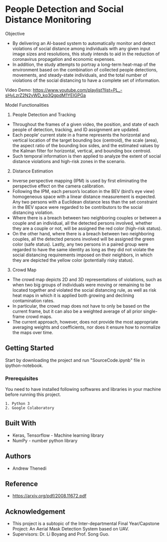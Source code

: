 # People Detection and Social Distance Monitoring

Objective
* By delivering an AI-based system to automatically monitor and detect violations of social
distance among individuals with any given input image sizes and resolutions, this study intends
to aid in the reduction of coronavirus propagation and economic expenses. 
* In addition, the study attempts to portray a long-term heat-map of the environment based on the combination of collected people detections, movements, and steady-state individuals, and the total number of violations of the social distancing to have a complete set of information.

Video Demo: https://www.youtube.com/playlist?list=PL_-sHyLzrZ2N2yWD_kq3QgpdM1YEIGPGa

Model Functionalities
1. People Detection and Tracking
* Throughout the frames of a given video, the position, and state of each people of
detection, tracking, and ID assignment are updated. 
* Each people’ current state in a frame represents the horizontal and vertical location of the target bounding box (centroid), the scale (area), the aspect ratio of the bounding box sides, and the estimated values by the Kalman filter for horizontal, vertical, and bounding box centroid. 
* Such temporal information is then applied to analyze the extent of social distance violations and high-risk zones in the scenario.
2. Distance Estimation
* Inverse perspective mapping (IPM) is used by first eliminating the perspective effect on
the camera calibration. 
* Following the IPM, each person’s location in the BEV (bird’s eye view)
homogeneous space with a linear distance measurement is expected. Any two persons with a
Euclidean distance less than the set constraint in the BEV space were regarded to be contributors
to the social distancing violation. 
* Where there is a breach between two neighboring couples or
between a couple and an individual, all the detected persons involved, whether they are a couple
or not, will be assigned the red color (high-risk status). 
* On the other hand, where there is a
breach between two neighboring couples, all the detected persons involved will be assigned the
green color (safe status). Lastly, any two persons in a paired group were regarded to have the
same identity as long as they did not violate the social distancing requirements imposed on their
neighbors, in which they are depicted the yellow color (potentially risky status).
3. Crowd Map
* The crowd map depicts 2D and 3D representations of violations, such as when two big
groups of individuals were moving or remaining to be located together and violated the social
distancing rule, as well as risk heat maps in which it is applied both growing and declining
contamination rates. 
* In particular, the crowd map does not have to only be based on the current
frame, but it can also be a weighted average of all prior single-frame crowd maps. 
* The current approach, however, does not provide the most appropriate averaging weights and coefficients, nor does it ensure how to normalize the maps over time.

## Getting Started

Start by downloading the project and run "SourceCode.ipynb" file in ipython-notebook.

### Prerequisites

You need to have installed following softwares and libraries in your machine before running this project.

```
1. Python 3
2. Google Colaboratory
```

## Built With

* Keras, Tensorflow - Machine learning library
* NumPy - number python library

## Authors

* Andrew Thenedi

## Reference

* https://arxiv.org/pdf/2008.11672.pdf

## Acknowledgement

* This project is a subtopic of the Inter-departmental Final Year/Capstone Project: An Aerial Mask Detection System based on UAV.
* Supervisors: Dr. Li Boyang and Prof. Song Guo.
